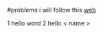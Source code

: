 #problems
i will follow this [web](https://adriann.github.io/programming_problems.html)

1 hello word
2 hello < name >
